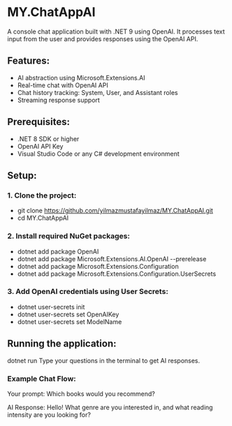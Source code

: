 # MY.ChatAppAI

A console chat application built with .NET 9 using OpenAI.
It processes text input from the user and provides responses using the OpenAI API.

## Features:
- AI abstraction using Microsoft.Extensions.AI
- Real-time chat with OpenAI API
- Chat history tracking: System, User, and Assistant roles
- Streaming response support

## Prerequisites:
- .NET 8 SDK or higher
- OpenAI API Key
- Visual Studio Code or any C# development environment

## Setup:
### 1. Clone the project:
  - git clone https://github.com/yilmazmustafayilmaz/MY.ChatAppAI.git
  - cd MY.ChatAppAI

### 2. Install required NuGet packages:
  - dotnet add package OpenAI
  - dotnet add package Microsoft.Extensions.AI.OpenAI --prerelease
  - dotnet add package Microsoft.Extensions.Configuration
  - dotnet add package Microsoft.Extensions.Configuration.UserSecrets

### 3. Add OpenAI credentials using User Secrets:
  - dotnet user-secrets init
  - dotnet user-secrets set OpenAIKey <your-openai-key>
  - dotnet user-secrets set ModelName <your-model-name>

## Running the application:
   dotnet run
Type your questions in the terminal to get AI responses.

### Example Chat Flow:
Your prompt:
Which books would you recommend?

AI Response:
Hello! What genre are you interested in, and what reading intensity are you looking for?
